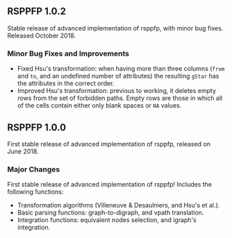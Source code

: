 ## RSPPFP 1.0.2
Stable release of advanced implementation of rsppfp, with minor bug fixes. Released October 2018.

### Minor Bug Fixes and Improvements
 - Fixed Hsu's transformation: when having more than three columns (`from` and `to`, and an undefined number of attributes) the resulting `gStar` has the attributes in the correct order.
 - Improved Hsu's transformation: previous to working, it deletes empty rows from the set of forbidden paths. Empty rows are those in which all of the cells contain either only blank spaces or `NA` values.


## RSPPFP 1.0.0
First stable release of advanced implementation of rsppfp, released on June 2018.

### Major Changes
First stable release of advanced implementation of rsppfp! Includes the following functions:
  - Transformation algorithms (Villeneuve & Desaulniers, and Hsu's et al.).
  - Basic parsing functions: graph-to-digraph, and vpath translation.
  - Integration functions: equivalent nodes selection, and igraph's integration.